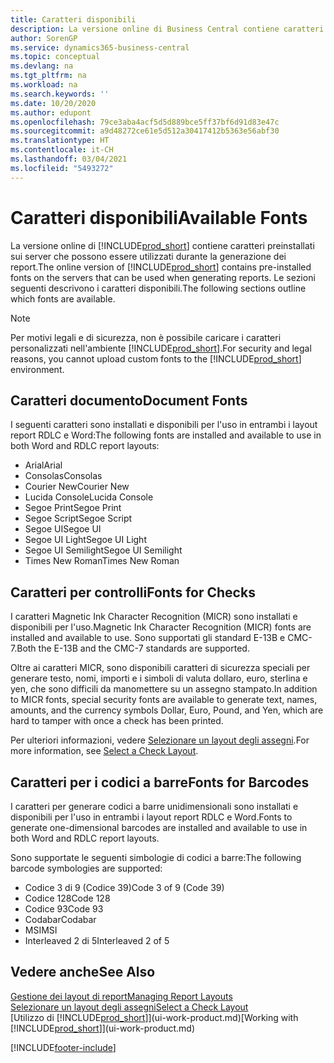 ```yaml
---
title: Caratteri disponibili
description: La versione online di Business Central contiene caratteri preinstallati sui server che possono essere utilizzati durante la generazione dei report.
author: SorenGP
ms.service: dynamics365-business-central
ms.topic: conceptual
ms.devlang: na
ms.tgt_pltfrm: na
ms.workload: na
ms.search.keywords: ''
ms.date: 10/20/2020
ms.author: edupont
ms.openlocfilehash: 79ce3aba4acf5d5d889bce5ff37bf6d91d83e47c
ms.sourcegitcommit: a9d48272ce61e5d512a30417412b5363e56abf30
ms.translationtype: HT
ms.contentlocale: it-CH
ms.lasthandoff: 03/04/2021
ms.locfileid: "5493272"
---
```

# <a name="available-fonts"></a><span data-ttu-id="218af-103">Caratteri disponibili</span><span class="sxs-lookup"><span data-stu-id="218af-103">Available Fonts</span></span>

<span data-ttu-id="218af-104">La versione online di [!INCLUDE[prod_short](includes/prod_short.md)] contiene caratteri preinstallati sui server che possono essere utilizzati durante la generazione dei report.</span><span class="sxs-lookup"><span data-stu-id="218af-104">The online version of [!INCLUDE[prod_short](includes/prod_short.md)] contains pre-installed fonts on the servers that can be used when generating reports.</span></span> <span data-ttu-id="218af-105">Le sezioni seguenti descrivono i caratteri disponibili.</span><span class="sxs-lookup"><span data-stu-id="218af-105">The following sections outline which fonts are available.</span></span>

> [!NOTE]
> <span data-ttu-id="218af-106">Per motivi legali e di sicurezza, non è possibile caricare i caratteri personalizzati nell'ambiente [!INCLUDE[prod_short](includes/prod_short.md)].</span><span class="sxs-lookup"><span data-stu-id="218af-106">For security and legal reasons, you cannot upload custom fonts to the [!INCLUDE[prod_short](includes/prod_short.md)] environment.</span></span>

## <a name="document-fonts"></a><span data-ttu-id="218af-107">Caratteri documento</span><span class="sxs-lookup"><span data-stu-id="218af-107">Document Fonts</span></span>

<span data-ttu-id="218af-108">I seguenti caratteri sono installati e disponibili per l'uso in entrambi i layout report RDLC e Word:</span><span class="sxs-lookup"><span data-stu-id="218af-108">The following fonts are installed and available to use in both Word and RDLC report layouts:</span></span>

* <span data-ttu-id="218af-109">Arial</span><span class="sxs-lookup"><span data-stu-id="218af-109">Arial</span></span>
* <span data-ttu-id="218af-110">Consolas</span><span class="sxs-lookup"><span data-stu-id="218af-110">Consolas</span></span>
* <span data-ttu-id="218af-111">Courier New</span><span class="sxs-lookup"><span data-stu-id="218af-111">Courier New</span></span>
* <span data-ttu-id="218af-112">Lucida Console</span><span class="sxs-lookup"><span data-stu-id="218af-112">Lucida Console</span></span>
* <span data-ttu-id="218af-113">Segoe Print</span><span class="sxs-lookup"><span data-stu-id="218af-113">Segoe Print</span></span>
* <span data-ttu-id="218af-114">Segoe Script</span><span class="sxs-lookup"><span data-stu-id="218af-114">Segoe Script</span></span>
* <span data-ttu-id="218af-115">Segoe UI</span><span class="sxs-lookup"><span data-stu-id="218af-115">Segoe UI</span></span>
* <span data-ttu-id="218af-116">Segoe UI Light</span><span class="sxs-lookup"><span data-stu-id="218af-116">Segoe UI Light</span></span>
* <span data-ttu-id="218af-117">Segoe UI Semilight</span><span class="sxs-lookup"><span data-stu-id="218af-117">Segoe UI Semilight</span></span>
* <span data-ttu-id="218af-118">Times New Roman</span><span class="sxs-lookup"><span data-stu-id="218af-118">Times New Roman</span></span>

## <a name="fonts-for-checks"></a><span data-ttu-id="218af-119">Caratteri per controlli</span><span class="sxs-lookup"><span data-stu-id="218af-119">Fonts for Checks</span></span>

<span data-ttu-id="218af-120">I caratteri Magnetic Ink Character Recognition (MICR) sono installati e disponibili per l'uso.</span><span class="sxs-lookup"><span data-stu-id="218af-120">Magnetic Ink Character Recognition (MICR) fonts are installed and available to use.</span></span> <span data-ttu-id="218af-121">Sono supportati gli standard E-13B e CMC-7.</span><span class="sxs-lookup"><span data-stu-id="218af-121">Both the E-13B and the CMC-7 standards are supported.</span></span>  

<span data-ttu-id="218af-122">Oltre ai caratteri MICR, sono disponibili caratteri di sicurezza speciali per generare testo, nomi, importi e i simboli di valuta dollaro, euro, sterlina e yen, che sono difficili da manomettere su un assegno stampato.</span><span class="sxs-lookup"><span data-stu-id="218af-122">In addition to MICR fonts, special security fonts are available to generate text, names, amounts, and the currency symbols Dollar, Euro, Pound, and Yen, which are hard to tamper with once a check has been printed.</span></span>  

<span data-ttu-id="218af-123">Per ulteriori informazioni, vedere [Selezionare un layout degli assegni](finance-how-define-check-layouts.md).</span><span class="sxs-lookup"><span data-stu-id="218af-123">For more information, see [Select a Check Layout](finance-how-define-check-layouts.md).</span></span>  

## <a name="fonts-for-barcodes"></a><span data-ttu-id="218af-124">Caratteri per i codici a barre</span><span class="sxs-lookup"><span data-stu-id="218af-124">Fonts for Barcodes</span></span>
<span data-ttu-id="218af-125">I caratteri per generare codici a barre unidimensionali sono installati e disponibili per l'uso in entrambi i layout report RDLC e Word.</span><span class="sxs-lookup"><span data-stu-id="218af-125">Fonts to generate one-dimensional barcodes are installed and available to use in both Word and RDLC report layouts.</span></span>

<span data-ttu-id="218af-126">Sono supportate le seguenti simbologie di codici a barre:</span><span class="sxs-lookup"><span data-stu-id="218af-126">The following barcode symbologies are supported:</span></span>
* <span data-ttu-id="218af-127">Codice 3 di 9 (Codice 39)</span><span class="sxs-lookup"><span data-stu-id="218af-127">Code 3 of 9 (Code 39)</span></span>
* <span data-ttu-id="218af-128">Codice 128</span><span class="sxs-lookup"><span data-stu-id="218af-128">Code 128</span></span>
* <span data-ttu-id="218af-129">Codice 93</span><span class="sxs-lookup"><span data-stu-id="218af-129">Code 93</span></span>
* <span data-ttu-id="218af-130">Codabar</span><span class="sxs-lookup"><span data-stu-id="218af-130">Codabar</span></span>
* <span data-ttu-id="218af-131">MSI</span><span class="sxs-lookup"><span data-stu-id="218af-131">MSI</span></span>
* <span data-ttu-id="218af-132">Interleaved 2 di 5</span><span class="sxs-lookup"><span data-stu-id="218af-132">Interleaved 2 of 5</span></span>

## <a name="see-also"></a><span data-ttu-id="218af-133">Vedere anche</span><span class="sxs-lookup"><span data-stu-id="218af-133">See Also</span></span>

[<span data-ttu-id="218af-134">Gestione dei layout di report</span><span class="sxs-lookup"><span data-stu-id="218af-134">Managing Report Layouts</span></span>](ui-manage-report-layouts.md)  
[<span data-ttu-id="218af-135">Selezionare un layout degli assegni</span><span class="sxs-lookup"><span data-stu-id="218af-135">Select a Check Layout</span></span>](finance-how-define-check-layouts.md)  
<span data-ttu-id="218af-136">[Utilizzo di [!INCLUDE[prod_short](includes/prod_short.md)]](ui-work-product.md)</span><span class="sxs-lookup"><span data-stu-id="218af-136">[Working with [!INCLUDE[prod_short](includes/prod_short.md)]](ui-work-product.md)</span></span>


[!INCLUDE[footer-include](includes/footer-banner.md)]
